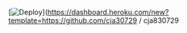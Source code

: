 [![Deploy](https://www.herokucdn.com/deploy/button.png)](https://dashboard.heroku.com/new?template=https://github.com/cja30729
/
cja830729
